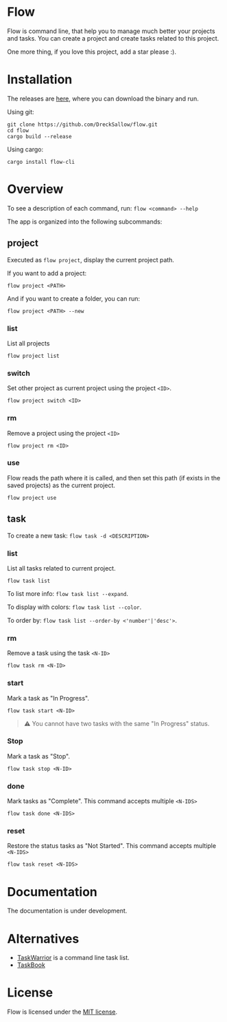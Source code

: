 # Flow

Flow is command line, that help you to manage much better your projects and tasks.
You can create a project and create tasks related to this project.

One more thing, if you love this project, add a star please :).

# Installation

The releases are [here](https://github.com/DreckSallow/flow/releases), where you can download the binary
and run.

Using git:

```
git clone https://github.com/DreckSallow/flow.git
cd flow
cargo build --release
```

Using cargo:

```
cargo install flow-cli
```

# Overview

To see a description of each command, run: `flow <command> --help`

The app is organized into the following subcommands:

## project

Executed as `flow project`, display the current project path.

If you want to add a project:

`flow project <PATH>`

And if you want to create a folder, you can run:

`flow project <PATH> --new`

### list

List all projects

`flow project list`

### switch

Set other project as current project using the project `<ID>`.

`flow project switch <ID>`

### rm

Remove a project using the project `<ID>`

`flow project rm <ID>`

### use

Flow reads the path where it is called, and then set this path (if exists in the saved projects) as the current project.

`flow project use`

## task

To create a new task: `flow task -d <DESCRIPTION>`

### list

List all tasks related to current project.

`flow task list`

To list more info: `flow task list --expand`.

To display with colors: `flow task list --color`.

To order by: `flow task list --order-by <'number'|'desc'>`.

### rm

Remove a task using the task `<N-ID>`

`flow task rm <N-ID>`

### start

Mark a task as "In Progress".

`flow task start <N-ID>`

> ⚠️ You cannot have two tasks with the same "In Progress" status.

### Stop

Mark a task as "Stop".

`flow task stop <N-ID>`

### done

Mark tasks as "Complete". This command accepts multiple `<N-IDS>`

`flow task done <N-IDS>`

### reset

Restore the status tasks as "Not Started". This command accepts multiple `<N-IDS>`

`flow task reset <N-IDS>`

# Documentation

The documentation is under development.

# Alternatives

- [TaskWarrior](https://github.com/GothenburgBitFactory/taskwarrior) is a command line task list.
- [TaskBook](https://github.com/klaudiosinani/taskbook)

# License

Flow is licensed under the [MIT license](LICENSE).
